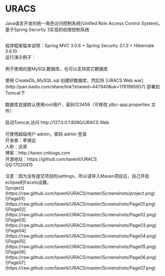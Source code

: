 URACS
=====

Java语言开发的统一角色访问控制系统(Unified Role Access Control System)，基于Spring Security 3实现的权限控制系统

<br/>
程序框架版本说明：Spring MVC 3.0.6 + Spring Security 3.1.3 + Hibernate 3.6.10


<br/>
运行演示例子：
<br/>
<br/>
例子使用的是MySQL数据库，也可以支持其它数据库
<br/>
<br/>
使用 CreateDb_MySQL.sql 创建好数据库，然后将 [URACS.Web.war](http://pan.baidu.com/share/link?shareid=447940&uk=1761985937) 部署到 Tomcat下
<br/>
<br/>
数据库连接默认使用root用户，密码123456（可修改 jdbc-app.properties 文件）
<br/>
<br/>
启动Tomcat,访问 http://127.0.0.1:8080/URACS.Web
<br/>
<br/>
可使用超级用户 admin，密码 admin 登录

<br/>
开发者：李锡远
<br/>
人称：远哥
<br/>
博客：http://taven.cnblogs.com
<br/>
开源地址：https://github.com/tavenli/URACS
<br/>
QQ:17020415
<br/>


<br/>
注意：因为没有提交项目的settings，所以请导入Maven项目后，自己开启eclipse的Facets设置。
<br/>
![project](https://raw.github.com/tavenli/URACS/master/Screenshots/project.png)

<br/>
![Page01](https://raw.github.com/tavenli/URACS/master/Screenshots/Page01.png)

<br/>
![Page02](https://raw.github.com/tavenli/URACS/master/Screenshots/Page02.png)

<br/>
![Page03](https://raw.github.com/tavenli/URACS/master/Screenshots/Page03.png)

<br/>
![Page04](https://raw.github.com/tavenli/URACS/master/Screenshots/Page04.png)

<br/>
![Page05](https://raw.github.com/tavenli/URACS/master/Screenshots/Page05.png)

<br/>
![Page06](https://raw.github.com/tavenli/URACS/master/Screenshots/Page06.png)

<br/>
![Page07](https://raw.github.com/tavenli/URACS/master/Screenshots/Page07.png)

<br/>




